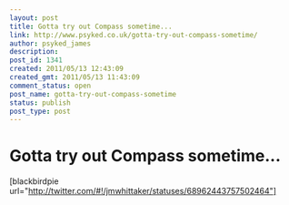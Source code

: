 ```yaml
---
layout: post
title: Gotta try out Compass sometime...
link: http://www.psyked.co.uk/gotta-try-out-compass-sometime/
author: psyked_james
description: 
post_id: 1341
created: 2011/05/13 12:43:09
created_gmt: 2011/05/13 11:43:09
comment_status: open
post_name: gotta-try-out-compass-sometime
status: publish
post_type: post
---
```


# Gotta try out Compass sometime...

[blackbirdpie url="http://twitter.com/#!/jmwhittaker/statuses/68962443757502464"]